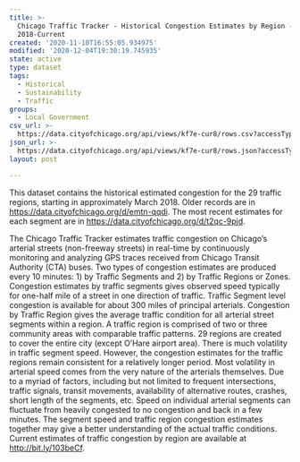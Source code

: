 ```yaml
---
title: >-
  Chicago Traffic Tracker - Historical Congestion Estimates by Region -
  2018-Current
created: '2020-11-10T16:55:05.934975'
modified: '2020-12-04T19:30:19.745935'
state: active
type: dataset
tags:
  - Historical
  - Sustainability
  - Traffic
groups:
  - Local Government
csv_url: >-
  https://data.cityofchicago.org/api/views/kf7e-cur8/rows.csv?accessType=DOWNLOAD
json_url: >-
  https://data.cityofchicago.org/api/views/kf7e-cur8/rows.json?accessType=DOWNLOAD
layout: post

---
```

This dataset contains the historical estimated congestion for the 29 traffic regions, starting in approximately March 2018. Older records are in https://data.cityofchicago.org/d/emtn-qqdi. The most recent estimates for each segment are in https://data.cityofchicago.org/d/t2qc-9pjd.

The Chicago Traffic Tracker estimates traffic congestion on Chicago’s arterial streets (non-freeway streets) in real-time by continuously monitoring and analyzing GPS traces received from Chicago Transit Authority (CTA) buses. Two types of congestion estimates are produced every 10 minutes: 1) by Traffic Segments and 2) by Traffic Regions or Zones. Congestion estimates by traffic segments gives observed speed typically for one-half mile of a street in one direction of traffic. Traffic Segment level congestion is available for about 300 miles of principal arterials. Congestion by Traffic Region gives the average traffic condition for all arterial street segments within a region. A traffic region is comprised of two or three community areas with comparable traffic patterns. 29 regions are created to cover the entire city (except O’Hare airport area). There is much volatility in traffic segment speed. However, the congestion estimates for the traffic regions remain consistent for a relatively longer period. Most volatility in arterial speed comes from the very nature of the arterials themselves. Due to a myriad of factors, including but not limited to frequent intersections, traffic signals, transit movements, availability of alternative routes, crashes, short length of the segments, etc. Speed on individual arterial segments can fluctuate from heavily congested to no congestion and back in a few minutes. The segment speed and traffic region congestion estimates together may give a better understanding of the actual traffic conditions. Current estimates of traffic congestion by region are available at http://bit.ly/103beCf.
